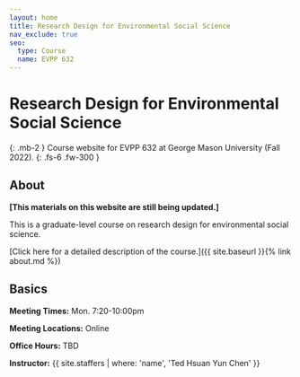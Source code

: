 ```yaml
---
layout: home
title: Research Design for Environmental Social Science
nav_exclude: true
seo:
  type: Course
  name: EVPP 632
---
```


# Research Design for Environmental Social Science
{: .mb-2 }
Course website for EVPP 632 at George Mason University (Fall 2022).
{: .fs-6 .fw-300 }

## About

**[This materials on this website are still being updated.]**

This is a graduate-level course on research design for environmental social science.

[Click here for a detailed description of the course.]({{ site.baseurl }}{% link about.md %})

## Basics

**Meeting Times:** Mon. 7:20-10:00pm

**Meeting Locations:** Online

**Office Hours:** TBD

**Instructor:**
{{ site.staffers | where: 'name', 'Ted Hsuan Yun Chen' }}
